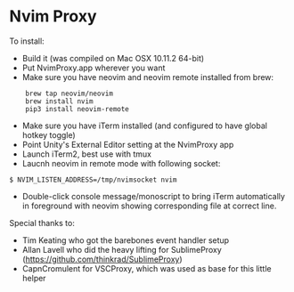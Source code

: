 # Nvim Proxy

To install:
- Build it (was compiled on Mac OSX 10.11.2 64-bit)
- Put NvimProxy.app wherever you want
- Make sure you have neovim and neovim remote installed from brew:
```
    brew tap neovim/neovim
    brew install nvim
    pip3 install neovim-remote
```
- Make sure you have iTerm installed (and configured to have global hotkey toggle)
- Point Unity's External Editor setting at the NvimProxy app
- Launch iTerm2, best use with tmux
- Laucnh neovim in remote mode with following socket:
```
$ NVIM_LISTEN_ADDRESS=/tmp/nvimsocket nvim
```
- Double-click console message/monoscript to bring iTerm automatically in
  foreground with neovim showing corresponding file at correct line.


Special thanks to:
- Tim Keating who got the barebones event handler setup
- Allan Lavell who did the heavy lifting for SublimeProxy (https://github.com/thinkrad/SublimeProxy)
- CapnCromulent for VSCProxy, which was used as base for this little helper
